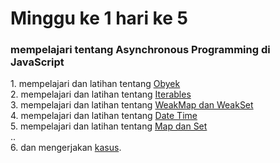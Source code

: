 <strong><h1>Minggu ke 1 hari ke 5 </h1></strong> 
<h3>mempelajari tentang Asynchronous Programming di JavaScript</h3> 
1. mempelajari dan latihan tentang  <a href="https://github.com/ajisukmo44/praxis-academy/blob/master/novice/01-05/latihan/object.js">Obyek</a> <br>
2. mempelajari dan latihan tentang  <a href="https://github.com/ajisukmo44/praxis-academy/blob/master/novice/01-05/latihan/iterable.js">Iterables</a><br>
3. mempelajari dan latihan tentang  <a href="">WeakMap dan WeakSet</a><br>
4. mempelajari dan latihan tentang  <a href="https://github.com/ajisukmo44/praxis-academy/blob/master/novice/01-05/latihan/datetime.js">Date Time </a><br>
5. mempelajari dan latihan tentang  <a href="https://github.com/ajisukmo44/praxis-academy/blob/master/novice/01-05/latihan/mapset.js">Map dan Set </a><br>
..<br>
6. dan mengerjakan  <a href="https://github.com/ajisukmo44/praxis-academy/blob/master/novice/01-05/kasus/kasus1.js">kasus</a>.


